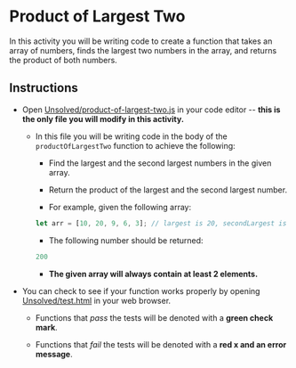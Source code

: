 # Product of Largest Two

In this activity you will be writing code to create a function that takes an array of numbers, finds the largest two numbers in the array, and returns the product of both numbers.

## Instructions

* Open [Unsolved/product-of-largest-two.js](Unsolved/product-of-largest-two.js) in your code editor -- **this is the only file you will modify in this activity.**

  * In this file you will be writing code in the body of the `productOfLargestTwo` function to achieve the following:

    * Find the largest and the second largest numbers in the given array.

    * Return the product of the largest and the second largest number.

    * For example, given the following array:

    ```js
    let arr = [10, 20, 9, 6, 3]; // largest is 20, secondLargest is 10
    ```

    * The following number should be returned:

    ```js
    200
    ```

    * **The given array will always contain at least 2 elements.**

* You can check to see if your function works properly by opening [Unsolved/test.html](Unsolved/test.html) in your web browser.

  * Functions that _pass_ the tests will be denoted with a **green check mark**.

  * Functions that _fail_ the tests will be denoted with a **red x and an error message**.

